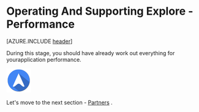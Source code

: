 <properties
	pageTitle="Global Customer Playbook operating-supporting-explore-performance "
	description="Global Customer Playbook operating-supporting-explore-performance"
	services="global-customer-playbook"
	documentationCenter=""
	authors="jtong"
	manager="edwinc"
	editor=""
	tags="global-customer-playbook"/>

<tags
	ms.service="migration-lifecycle-operating-supporting"
	ms.workload=""
	ms.tgt_pltfrm=""
	ms.devlang="na"
	ms.topic="article"
	ms.date="11/21/2016"
	wacn.date="11/21/2016"
	wacn.lang="en"
	ms.author="jtong"/>


# Operating And Supporting Explore - Performance

[AZURE.INCLUDE [header](../../../includes/operating-supporting-explore.md)]

During this stage, you should have already work out everything for yourapplication performance.

![navigation](../../media/navigation.png)

Let's move to the next section - [Partners](/solutions/global-customer/operating-supporting/explore/partners/) .

